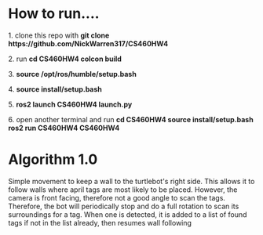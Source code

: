 <h1> How to run....</h1>
<p> 1. clone this repo with <strong>git clone https://github.com/NickWarren317/CS460HW4</strong> </p>
<p> 2. run <strong> cd CS460HW4 </strong> <strong> colcon build </strong>
<p> 3. <strong>source /opt/ros/humble/setup.bash </strong></p>
<p> 4. <strong>source install/setup.bash </strong></p>
<p> 5. <strong>ros2 launch CS460HW4 launch.py </strong></p>
<p> 6. open another terminal and run <strong> cd CS460HW4 </strong> <strong> source install/setup.bash </strong> <strong> ros2 run CS460HW4 CS460HW4 </strong></p>


<h1> Algorithm 1.0 </h1>
<p> Simple movement to keep a wall to the turtlebot's right side. This allows it to follow walls where april tags are most likely to be placed.
However, the camera is front facing, therefore not a good angle to scan the tags. Therefore, the bot will periodically stop and do a full rotation to
scan its surroundings for a tag. When one is detected, it is added to a list of found tags if not in the list already, then resumes wall following </p>


